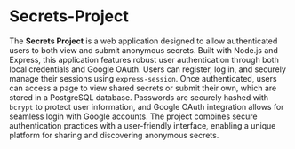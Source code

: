 # Secrets-Project
The **Secrets Project** is a web application designed to allow authenticated users to both view and submit anonymous secrets. Built with Node.js and Express, this application features robust user authentication through both local credentials and Google OAuth. Users can register, log in, and securely manage their sessions using `express-session`. Once authenticated, users can access a page to view shared secrets or submit their own, which are stored in a PostgreSQL database. Passwords are securely hashed with `bcrypt` to protect user information, and Google OAuth integration allows for seamless login with Google accounts. The project combines secure authentication practices with a user-friendly interface, enabling a unique platform for sharing and discovering anonymous secrets.
